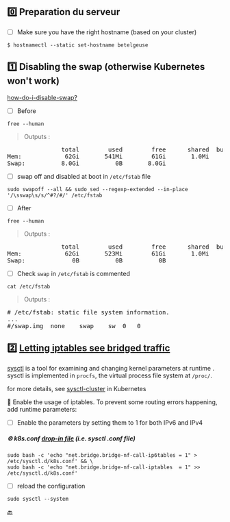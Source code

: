 ## :zero: Preparation du serveur

- [ ] Make sure you have the right hostname (based on your cluster)

```
$ hostnamectl --static set-hostname betelgeuse
```


## :one: Disabling the swap (otherwise Kubernetes won't work) 

[how-do-i-disable-swap?](https://askubuntu.com/questions/214805/how-do-i-disable-swap)

- [ ] Before

```
free --human
```
> Outputs :
<pre>
               total        used        free      shared  buff/cache   available
Mem:            62Gi       541Mi        61Gi       1.0Mi       500Mi        61Gi
Swap:          8.0Gi          0B       8.0Gi
</pre>

- [ ] swap off and disabled at boot in `/etc/fstab` file

```
sudo swapoff --all && sudo sed --regexp-extended --in-place '/\sswap\s/s/^#?/#/' /etc/fstab
```

- [ ] After

```
free --human
```
> Outputs :
<pre>
               total        used        free      shared  buff/cache   available
Mem:            62Gi       523Mi        61Gi       1.0Mi       501Mi        61Gi
Swap:             0B          0B          0B
</pre>

- [ ] Check `swap` in `/etc/fstab` is commented

```
cat /etc/fstab 
```
> Outputs :
<pre>
# /etc/fstab: static file system information.
...
#/swap.img	none	swap	sw	0	0
</pre>

## :two: [Letting iptables see bridged traffic](https://kubernetes.io/docs/setup/production-environment/tools/kubeadm/install-kubeadm/#letting-iptables-see-bridged-traffic)

[sysctl](https://wiki.archlinux.org/index.php/sysctl) is a tool for examining and changing kernel parameters at runtime . sysctl is implemented in `procfs`, the virtual process file system at `/proc/`.

for more details, see [sysctl-cluster](https://kubernetes.io/docs/tasks/administer-cluster/sysctl-cluster) in Kubernetes

:round_pushpin: Enable the usage of iptables. To prevent some routing errors happening, add runtime parameters:

- [ ] Enable the parameters by setting them to 1 for both IPv6 and IPv4

##### :gear: k8s.conf [drop-in file](https://stackoverflow.com/questions/59842743/what-is-a-drop-in-file-what-is-a-drop-in-directory-how-to-edit-systemd-service) (i.e. sysctl .conf file)

```
sudo bash -c 'echo "net.bridge.bridge-nf-call-ip6tables = 1" > /etc/sysctl.d/k8s.conf' && \
sudo bash -c 'echo "net.bridge.bridge-nf-call-iptables  = 1" >> /etc/sysctl.d/k8s.conf'
```

- [ ] reload the configuration

```
sudo sysctl --system
```

[:back:](../#round_pushpin-le-serveur)

